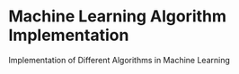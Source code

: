 # Machine Learning Algorithm Implementation
Implementation of Different Algorithms in Machine Learning
